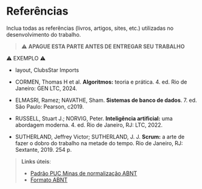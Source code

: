 # Referências

Inclua todas as referências (livros, artigos, sites, etc.) utilizadas no desenvolvimento do trabalho.

> ⚠️ **APAGUE ESTA PARTE ANTES DE ENTREGAR SEU TRABALHO**

⚠️ EXEMPLO ⚠️

- layout,  ClubsStar Imports

- CORMEN, Thomas H et al. **Algoritmos:** teoria e prática. 4. ed. Rio de Janeiro: GEN LTC, 2024.
 
- ELMASRI, Ramez; NAVATHE, Sham. **Sistemas de banco de dados**. 7. ed. São Paulo: Pearson, c2019.

- RUSSELL, Stuart J.; NORVIG, Peter. **Inteligência artificial:** uma abordagem moderna. 4. ed. Rio de Janeiro, RJ: LTC, 2022.

- SUTHERLAND, Jeffrey Victor; SUTHERLAND, J. J. **Scrum:** a arte de fazer o dobro do trabalho na metade do tempo. Rio de Janeiro, RJ: Sextante, 2019. 254 p.

> **Links úteis**:
> - [Padrão PUC Minas de normalização ABNT](http://portal.pucminas.br/biblioteca/documentos/GUIA-COMPLETO-ABNT-Elaborar-formatar-trabalho-cientificoNOVO.pdf)
> - [Formato ABNT](https://www.normastecnicas.com/abnt/)
